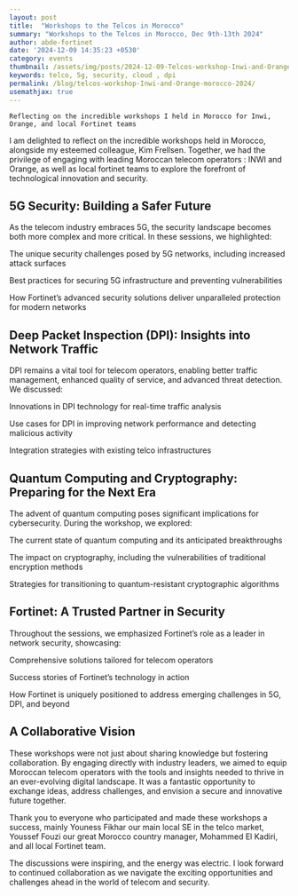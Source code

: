 ```yaml
---
layout: post
title:  "Workshops to the Telcos in Morocco"
summary: "Workshops to the Telcos in Morocco, Dec 9th-13th 2024"
author: abde-fortinet
date: '2024-12-09 14:35:23 +0530'
category: events
thumbnail: /assets/img/posts/2024-12-09-Telcos-workshop-Inwi-and-Orange-morocco-2024/pic1.jpeg
keywords: telco, 5g, security, cloud , dpi 
permalink: /blog/telcos-workshop-Inwi-and-Orange-morocco-2024/
usemathjax: true
---
```


`Reflecting on the incredible workshops I held in Morocco for Inwi, Orange, and local Fortinet teams`

I am delighted to reflect on the incredible workshops held in Morocco, alongside my esteemed colleague, Kim Frellsen. Together, we had the privilege of engaging with leading Moroccan telecom operators : INWI and Orange, as well as local fortinet teams to  explore the forefront of technological innovation and security.

## 5G Security: Building a Safer Future

As the telecom industry embraces 5G, the security landscape becomes both more complex and more critical. In these sessions, we highlighted:

The unique security challenges posed by 5G networks, including increased attack surfaces

Best practices for securing 5G infrastructure and preventing vulnerabilities

How Fortinet’s advanced security solutions deliver unparalleled protection for modern networks

## Deep Packet Inspection (DPI): Insights into Network Traffic

DPI remains a vital tool for telecom operators, enabling better traffic management, enhanced quality of service, and advanced threat detection. We discussed:

Innovations in DPI technology for real-time traffic analysis

Use cases for DPI in improving network performance and detecting malicious activity

Integration strategies with existing telco infrastructures

## Quantum Computing and Cryptography: Preparing for the Next Era

The advent of quantum computing poses significant implications for cybersecurity. During the workshop, we explored:

The current state of quantum computing and its anticipated breakthroughs

The impact on cryptography, including the vulnerabilities of traditional encryption methods

Strategies for transitioning to quantum-resistant cryptographic algorithms

## Fortinet: A Trusted Partner in Security

Throughout the sessions, we emphasized Fortinet’s role as a leader in network security, showcasing:

Comprehensive solutions tailored for telecom operators

Success stories of Fortinet’s technology in action

How Fortinet is uniquely positioned to address emerging challenges in 5G, DPI, and beyond

## A Collaborative Vision

These workshops were not just about sharing knowledge but fostering collaboration. By engaging directly with industry leaders, we aimed to equip Moroccan telecom operators with the tools and insights needed to thrive in an ever-evolving digital landscape. It was a fantastic opportunity to exchange ideas, address challenges, and envision a secure and innovative future together.

Thank you to everyone who participated and made these workshops a success, mainly Youness Fikhar our main local SE in the telco market, Youssef Fouzi our great Morocco country manager, Mohammed El Kadiri, and all local Fortinet team. 

The discussions were inspiring, and the energy was electric. I look forward to continued collaboration as we navigate the exciting opportunities and challenges ahead in the world of telecom and security.

